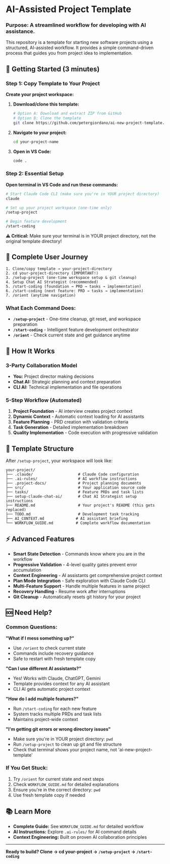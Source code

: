 # AI-Assisted Project Template

### **Purpose: A streamlined workflow for developing with AI assistance.**

This repository is a template for starting new software projects using a structured, AI-assisted workflow. It provides a simple command-driven process that guides you from project idea to implementation.

## 🚀 Getting Started (3 minutes)

### **Step 1: Copy Template to Your Project**

**Create your project workspace:**

1. **Download/clone this template:**
   ```bash
   # Option A: Download and extract ZIP from GitHub
   # Option B: Clone the template
   git clone https://github.com/petergiordano/ai-new-project-template.git your-project-name
   ```

2. **Navigate to your project:**
   ```bash
   cd your-project-name
   ```

3. **Open in VS Code:**
   ```bash
   code .
   ```

### **Step 2: Essential Setup**

**Open terminal in VS Code and run these commands:**

```bash
# Start Claude Code CLI (make sure you're in YOUR project directory)
claude

# Set up your project workspace (one-time only)
/setup-project

# Begin feature development 
/start-coding
```

**⚠️ Critical:** Make sure your terminal is in YOUR project directory, not the original template directory!

## 🎯 Complete User Journey

```
1. Clone/copy template → your-project-directory
2. cd your-project-directory (IMPORTANT!)
3. /setup-project (one-time workspace setup & git cleanup)
4. Setup Chat AI Strategist (recommended)
5. /start-coding (foundation → PRD → tasks → implementation)
6. /start-coding (next feature: PRD → tasks → implementation)
7. /orient (anytime navigation)
```

### **What Each Command Does:**

- **`/setup-project`** - One-time cleanup, git reset, and workspace preparation
- **`/start-coding`** - Intelligent feature development orchestrator  
- **`/orient`** - Check current state and get guidance anytime

## 🧠 How It Works

### **3-Party Collaboration Model**
- **You:** Project director making decisions
- **Chat AI:** Strategic planning and context preparation
- **CLI AI:** Technical implementation and file operations

### **5-Step Workflow (Automated)**
1. **Project Foundation** - AI interview creates project context
2. **Dynamic Context** - Automatic context loading for AI assistants  
3. **Feature Planning** - PRD creation with validation criteria
4. **Task Generation** - Detailed implementation breakdown
5. **Quality Implementation** - Code execution with progressive validation

## 📂 Template Structure

After `/setup-project`, your workspace will look like:

```
your-project/
├── .claude/                    # Claude Code configuration
├── .ai-rules/                  # AI workflow instructions
├── .project-docs/              # Project planning documents
├── src/                        # Your application source code
├── tasks/                      # Feature PRDs and task lists
├── setup-claude-chat-ai/       # Chat AI Strategist setup instructions
├── README.md                   # Your project's README (this gets replaced)
├── TODO.md                     # Development task tracking
├── AI_CONTEXT.md              # AI assistant briefing
└── WORKFLOW_GUIDE.md          # Complete workflow documentation
```

## ⚡ Advanced Features

- **Smart State Detection** - Commands know where you are in the workflow
- **Progressive Validation** - 4-level quality gates prevent error accumulation
- **Context Engineering** - AI assistants get comprehensive project context
- **Plan Mode Integration** - Safe exploration with Claude Code CLI
- **Multi-Feature Support** - Handle multiple features in same project
- **Recovery Handling** - Resume work after interruptions
- **Git Cleanup** - Automatically resets git history for your project

## 🆘 Need Help?

### **Common Questions:**

**"What if I mess something up?"**
- Use `/orient` to check current state
- Commands include recovery guidance
- Safe to restart with fresh template copy

**"Can I use different AI assistants?"**
- Yes! Works with Claude, ChatGPT, Gemini
- Template provides context for any AI assistant
- CLI AI gets automatic project context

**"How do I add multiple features?"**
- Run `/start-coding` for each new feature
- System tracks multiple PRDs and task lists
- Maintains project-wide context

**"I'm getting git errors or wrong directory issues"**
- Make sure you're in YOUR project directory: `pwd`
- Run `/setup-project` to clean up git and file structure
- Check that terminal shows your project name, not 'ai-new-project-template'

### **If You Get Stuck:**
1. Try `/orient` for current state and next steps
2. Check `WORKFLOW_GUIDE.md` for detailed explanations
3. Ensure you're in the correct directory: `pwd`
4. Use fresh template copy if needed

## 📚 Learn More

- **Complete Guide:** See `WORKFLOW_GUIDE.md` for detailed workflow
- **AI Instructions:** Explore `.ai-rules/` for AI command details
- **Context Engineering:** Built on proven AI collaboration principles

---

**Ready to build? Clone → cd your-project → `/setup-project` → `/start-coding`**